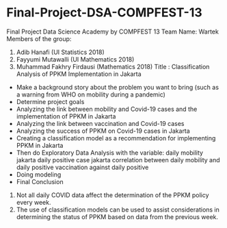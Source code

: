 # Final-Project-DSA-COMPFEST-13
Final Project Data Science Academy by COMPFEST 13
Team Name: Wartek
Members of the group:
1. Adib Hanafi (UI Statistics 2018)
2. Fayyumi Mutawalli (UI Mathematics 2018)
3. Muhammad Fakhry Firdausi (Mathematics 2018)
Title : Classification Analysis of PPKM Implementation in Jakarta
- Make a background story about the problem you want to bring (such as a warning from WHO on mobility during a pandemic)
- Determine project goals
- Analyzing the link between mobility and Covid-19 cases and the implementation of PPKM in Jakarta
- Analyzing the link between vaccination and Covid-19 cases
- Analyzing the success of PPKM on Covid-19 cases in Jakarta
- Creating a classification model as a recommendation for implementing PPKM in Jakarta
- Then do Exploratory Data Analysis with the variable:
daily mobility jakarta
daily positive case jakarta
correlation between daily mobility and daily positive
vaccination against daily positive
- Doing modeling
- Final Conclusion
1. Not all daily COVID data affect the determination of the PPKM policy every week.
2. The use of classification models can be used to assist considerations in determining the status of PPKM based on data from the previous week.
